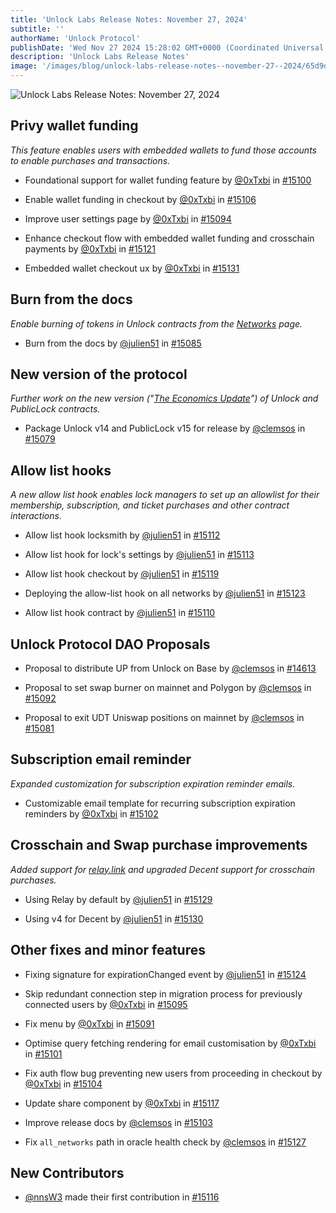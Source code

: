 ```yaml
---
title: 'Unlock Labs Release Notes: November 27, 2024'
subtitle: ''
authorName: 'Unlock Protocol'
publishDate: 'Wed Nov 27 2024 15:28:02 GMT+0000 (Coordinated Universal Time)'
description: 'Unlock Labs Release Notes'
image: '/images/blog/unlock-labs-release-notes--november-27--2024/65d9d5747d63fcedbb3bc9e487818fb8.jpg'
---
```


![Unlock Labs Release Notes: November 27, 2024](https://storage.googleapis.com/papyrus_images/65d9d5747d63fcedbb3bc9e487818fb8.jpg)

<div class="relative header-and-anchor"><h2 id="h-privy-wallet-funding">Privy wallet funding</h2></div><p><em>This feature enables users with embedded wallets to fund those accounts to enable purchases and transactions.</em></p><ul><li><p>Foundational support for wallet funding feature by <a target="_blank" rel="noopener noreferrer nofollow ugc" class="dont-break-out user-mention notranslate" href="https://github.com/0xTxbi"><u>@0xTxbi</u></a> in <a target="_blank" rel="noopener noreferrer nofollow ugc" class="dont-break-out issue-link js-issue-link" href="https://github.com/unlock-protocol/unlock/pull/15100"><u>#15100</u></a></p></li><li><p>Enable wallet funding in checkout by <a target="_blank" rel="noopener noreferrer nofollow ugc" class="dont-break-out user-mention notranslate" href="https://github.com/0xTxbi"><u>@0xTxbi</u></a> in <a target="_blank" rel="noopener noreferrer nofollow ugc" class="dont-break-out issue-link js-issue-link" href="https://github.com/unlock-protocol/unlock/pull/15106"><u>#15106</u></a></p></li><li><p>Improve user settings page by <a target="_blank" rel="noopener noreferrer nofollow ugc" class="dont-break-out user-mention notranslate" href="https://github.com/0xTxbi"><u>@0xTxbi</u></a> in <a target="_blank" rel="noopener noreferrer nofollow ugc" class="dont-break-out issue-link js-issue-link" href="https://github.com/unlock-protocol/unlock/pull/15094"><u>#15094</u></a></p></li><li><p>Enhance checkout flow with embedded wallet funding and crosschain payments by <a target="_blank" rel="noopener noreferrer nofollow ugc" class="dont-break-out user-mention notranslate" href="https://github.com/0xTxbi"><u>@0xTxbi</u></a> in <a target="_blank" rel="noopener noreferrer nofollow ugc" class="dont-break-out issue-link js-issue-link" href="https://github.com/unlock-protocol/unlock/pull/15121"><u>#15121</u></a></p></li><li><p>Embedded wallet checkout ux by <a target="_blank" rel="noopener noreferrer nofollow ugc" class="dont-break-out user-mention notranslate" href="https://github.com/0xTxbi"><u>@0xTxbi</u></a> in <a target="_blank" rel="noopener noreferrer nofollow ugc" class="dont-break-out issue-link js-issue-link" href="https://github.com/unlock-protocol/unlock/pull/15131"><u>#15131</u></a></p></li></ul><div class="relative header-and-anchor"><h2 id="h-burn-from-the-docs">Burn from the docs</h2></div><p><em>Enable burning of tokens in Unlock contracts from the </em><a target="_blank" rel="noopener noreferrer nofollow ugc" class="dont-break-out" href="https://docs.unlock-protocol.com/core-protocol/unlock/networks"><em>Networks</em></a><em> page.</em></p><ul><li><p>Burn from the docs by <a target="_blank" rel="noopener noreferrer nofollow ugc" class="dont-break-out user-mention notranslate" href="https://github.com/julien51"><u>@julien51</u></a> in <a target="_blank" rel="noopener noreferrer nofollow ugc" class="dont-break-out issue-link js-issue-link" href="https://github.com/unlock-protocol/unlock/pull/15085"><u>#15085</u></a></p></li></ul><div class="relative header-and-anchor"><h2 id="h-new-version-of-the-protocol">New version of the protocol</h2></div><p><em>Further work on the new version ("</em><a target="_blank" rel="noopener noreferrer nofollow ugc" class="dont-break-out" href="https://unlock-protocol.com/blog/unlock-protocol-v15---the-economics-update-"><em>The Economics Update</em></a><em>") of Unlock and PublicLock contracts.</em></p><ul><li><p>Package Unlock v14 and PublicLock v15 for release by <a target="_blank" rel="noopener noreferrer nofollow ugc" class="dont-break-out user-mention notranslate" href="https://github.com/clemsos"><u>@clemsos</u></a> in <a target="_blank" rel="noopener noreferrer nofollow ugc" class="dont-break-out issue-link js-issue-link" href="https://github.com/unlock-protocol/unlock/pull/15079"><u>#15079</u></a></p></li></ul><div class="relative header-and-anchor"><h2 id="h-allow-list-hooks">Allow list hooks</h2></div><p><em>A new allow list hook enables lock managers to set up an allowlist for their membership, subscription, and ticket purchases and other contract interactions.</em></p><ul><li><p>Allow list hook locksmith by <a target="_blank" rel="noopener noreferrer nofollow ugc" class="dont-break-out user-mention notranslate" href="https://github.com/julien51"><u>@julien51</u></a> in <a target="_blank" rel="noopener noreferrer nofollow ugc" class="dont-break-out issue-link js-issue-link" href="https://github.com/unlock-protocol/unlock/pull/15112"><u>#15112</u></a></p></li><li><p>Allow list hook for lock's settings by <a target="_blank" rel="noopener noreferrer nofollow ugc" class="dont-break-out user-mention notranslate" href="https://github.com/julien51"><u>@julien51</u></a> in <a target="_blank" rel="noopener noreferrer nofollow ugc" class="dont-break-out issue-link js-issue-link" href="https://github.com/unlock-protocol/unlock/pull/15113"><u>#15113</u></a></p></li><li><p>Allow list hook checkout by <a target="_blank" rel="noopener noreferrer nofollow ugc" class="dont-break-out user-mention notranslate" href="https://github.com/julien51"><u>@julien51</u></a> in <a target="_blank" rel="noopener noreferrer nofollow ugc" class="dont-break-out issue-link js-issue-link" href="https://github.com/unlock-protocol/unlock/pull/15119"><u>#15119</u></a></p></li><li><p>Deploying the allow-list hook on all networks by <a target="_blank" rel="noopener noreferrer nofollow ugc" class="dont-break-out user-mention notranslate" href="https://github.com/julien51"><u>@julien51</u></a> in <a target="_blank" rel="noopener noreferrer nofollow ugc" class="dont-break-out issue-link js-issue-link" href="https://github.com/unlock-protocol/unlock/pull/15123"><u>#15123</u></a></p></li><li><p>Allow list hook contract by <a target="_blank" rel="noopener noreferrer nofollow ugc" class="dont-break-out user-mention notranslate" href="https://github.com/julien51"><u>@julien51</u></a> in <a target="_blank" rel="noopener noreferrer nofollow ugc" class="dont-break-out issue-link js-issue-link" href="https://github.com/unlock-protocol/unlock/pull/15110"><u>#15110</u></a></p></li></ul><div class="relative header-and-anchor"><h2 id="h-unlock-protocol-dao-proposals">Unlock Protocol DAO Proposals</h2></div><ul><li><p>Proposal to distribute UP from Unlock on Base by <a target="_blank" rel="noopener noreferrer nofollow ugc" class="dont-break-out user-mention notranslate" href="https://github.com/clemsos"><u>@clemsos</u></a> in <a target="_blank" rel="noopener noreferrer nofollow ugc" class="dont-break-out issue-link js-issue-link" href="https://github.com/unlock-protocol/unlock/pull/14613"><u>#14613</u></a></p></li><li><p>Proposal to set swap burner on mainnet and Polygon by <a target="_blank" rel="noopener noreferrer nofollow ugc" class="dont-break-out user-mention notranslate" href="https://github.com/clemsos"><u>@clemsos</u></a> in <a target="_blank" rel="noopener noreferrer nofollow ugc" class="dont-break-out issue-link js-issue-link" href="https://github.com/unlock-protocol/unlock/pull/15092"><u>#15092</u></a></p></li><li><p>Proposal to exit UDT Uniswap positions on mainnet by <a target="_blank" rel="noopener noreferrer nofollow ugc" class="dont-break-out user-mention notranslate" href="https://github.com/clemsos"><u>@clemsos</u></a> in <a target="_blank" rel="noopener noreferrer nofollow ugc" class="dont-break-out issue-link js-issue-link" href="https://github.com/unlock-protocol/unlock/pull/15081"><u>#15081</u></a></p></li></ul><div class="relative header-and-anchor"><h2 id="h-subscription-email-reminder">Subscription email reminder</h2></div><p><em>Expanded customization for subscription expiration reminder emails.</em></p><ul><li><p>Customizable email template for recurring subscription expiration reminders by <a target="_blank" rel="noopener noreferrer nofollow ugc" class="dont-break-out user-mention notranslate" href="https://github.com/0xTxbi"><u>@0xTxbi</u></a> in <a target="_blank" rel="noopener noreferrer nofollow ugc" class="dont-break-out issue-link js-issue-link" href="https://github.com/unlock-protocol/unlock/pull/15102"><u>#15102</u></a></p></li></ul><div class="relative header-and-anchor"><h2 id="h-crosschain-and-swap-purchase-improvements">Crosschain and Swap purchase improvements</h2></div><p><em>Added support for </em><a target="_blank" rel="noopener noreferrer nofollow ugc" class="dont-break-out" href="http://relay.link"><em>relay.link</em></a><em> and upgraded Decent support for crosschain purchases.</em></p><ul><li><p>Using Relay by default by <a target="_blank" rel="noopener noreferrer nofollow ugc" class="dont-break-out user-mention notranslate" href="https://github.com/julien51"><u>@julien51</u></a> in <a target="_blank" rel="noopener noreferrer nofollow ugc" class="dont-break-out issue-link js-issue-link" href="https://github.com/unlock-protocol/unlock/pull/15129"><u>#15129</u></a></p></li><li><p>Using v4 for Decent by <a target="_blank" rel="noopener noreferrer nofollow ugc" class="dont-break-out user-mention notranslate" href="https://github.com/julien51"><u>@julien51</u></a> in <a target="_blank" rel="noopener noreferrer nofollow ugc" class="dont-break-out issue-link js-issue-link" href="https://github.com/unlock-protocol/unlock/pull/15130"><u>#15130</u></a></p></li></ul><div class="relative header-and-anchor"><h2 id="h-other-fixes-and-minor-features">Other fixes and minor features</h2></div><ul><li><p>Fixing signature for expirationChanged event by <a target="_blank" rel="noopener noreferrer nofollow ugc" class="dont-break-out user-mention notranslate" href="https://github.com/julien51"><u>@julien51</u></a> in <a target="_blank" rel="noopener noreferrer nofollow ugc" class="dont-break-out issue-link js-issue-link" href="https://github.com/unlock-protocol/unlock/pull/15124"><u>#15124</u></a></p></li><li><p>Skip redundant connection step in migration process for previously connected users by <a target="_blank" rel="noopener noreferrer nofollow ugc" class="dont-break-out user-mention notranslate" href="https://github.com/0xTxbi"><u>@0xTxbi</u></a> in <a target="_blank" rel="noopener noreferrer nofollow ugc" class="dont-break-out issue-link js-issue-link" href="https://github.com/unlock-protocol/unlock/pull/15095"><u>#15095</u></a></p></li><li><p>Fix menu by <a target="_blank" rel="noopener noreferrer nofollow ugc" class="dont-break-out user-mention notranslate" href="https://github.com/0xTxbi"><u>@0xTxbi</u></a> in <a target="_blank" rel="noopener noreferrer nofollow ugc" class="dont-break-out issue-link js-issue-link" href="https://github.com/unlock-protocol/unlock/pull/15091"><u>#15091</u></a></p></li><li><p>Optimise query fetching rendering for email customisation by <a target="_blank" rel="noopener noreferrer nofollow ugc" class="dont-break-out user-mention notranslate" href="https://github.com/0xTxbi"><u>@0xTxbi</u></a> in <a target="_blank" rel="noopener noreferrer nofollow ugc" class="dont-break-out issue-link js-issue-link" href="https://github.com/unlock-protocol/unlock/pull/15101"><u>#15101</u></a></p></li><li><p>Fix auth flow bug preventing new users from proceeding in checkout by <a target="_blank" rel="noopener noreferrer nofollow ugc" class="dont-break-out user-mention notranslate" href="https://github.com/0xTxbi"><u>@0xTxbi</u></a> in <a target="_blank" rel="noopener noreferrer nofollow ugc" class="dont-break-out issue-link js-issue-link" href="https://github.com/unlock-protocol/unlock/pull/15104"><u>#15104</u></a></p></li><li><p>Update share component by <a target="_blank" rel="noopener noreferrer nofollow ugc" class="dont-break-out user-mention notranslate" href="https://github.com/0xTxbi"><u>@0xTxbi</u></a> in <a target="_blank" rel="noopener noreferrer nofollow ugc" class="dont-break-out issue-link js-issue-link" href="https://github.com/unlock-protocol/unlock/pull/15117"><u>#15117</u></a></p></li><li><p>Improve release docs by <a target="_blank" rel="noopener noreferrer nofollow ugc" class="dont-break-out user-mention notranslate" href="https://github.com/clemsos"><u>@clemsos</u></a> in <a target="_blank" rel="noopener noreferrer nofollow ugc" class="dont-break-out issue-link js-issue-link" href="https://github.com/unlock-protocol/unlock/pull/15103"><u>#15103</u></a></p></li><li><p>Fix <code>all_networks</code> path in oracle health check by <a target="_blank" rel="noopener noreferrer nofollow ugc" class="dont-break-out user-mention notranslate" href="https://github.com/clemsos"><u>@clemsos</u></a> in <a target="_blank" rel="noopener noreferrer nofollow ugc" class="dont-break-out issue-link js-issue-link" href="https://github.com/unlock-protocol/unlock/pull/15127"><u>#15127</u></a></p></li></ul><div class="relative header-and-anchor"><h2 id="h-new-contributors">New Contributors</h2></div><ul><li><p><a target="_blank" rel="noopener noreferrer nofollow ugc" class="dont-break-out user-mention notranslate" href="https://github.com/nnsW3"><u>@nnsW3</u></a> made their first contribution in <a target="_blank" rel="noopener noreferrer nofollow ugc" class="dont-break-out issue-link js-issue-link" href="https://github.com/unlock-protocol/unlock/pull/15116"><u>#15116</u></a></p><p></p></li></ul><p></p>
